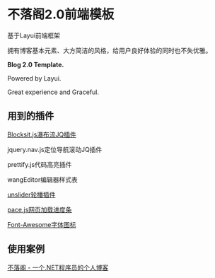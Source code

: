 # 不落阁2.0前端模板

基于Layui前端框架

拥有博客基本元素、大方简洁的风格，给用户良好体验的同时也不失优雅。

**Blog 2.0 Template.**

Powered by Layui.

Great experience and Graceful.

## 用到的插件
[Blocksit.js瀑布流JQ插件](https://github.com/kennyooi/blocksit "Blocksit.js瀑布流JQ插件")

jquery.nav.js定位导航滚动JQ插件

prettify.js代码高亮插件

wangEditor编辑器样式表

[unslider轮播插件](https://www.bootcss.com/p/unslider/ "unslider轮播插件")

[pace.js网页加载进度条](http://github.hubspot.com/pace/docs/welcome/ "pace.js网页加载进度条")

[Font-Awesome字体图标](http://www.fontawesome.com.cn/ "Font-Awesome字体图标")


## 使用案例
[不落阁 - 一个.NET程序员的个人博客](https://www.leo96.com "不落阁 - 一个.NET程序员的个人博客")
